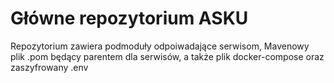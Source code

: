 # Główne repozytorium ASKU

Repozytorium zawiera podmoduły odpoiwadające serwisom, Mavenowy plik .pom będący parentem dla serwisów, a także plik docker-compose oraz zaszyfrowany .env
